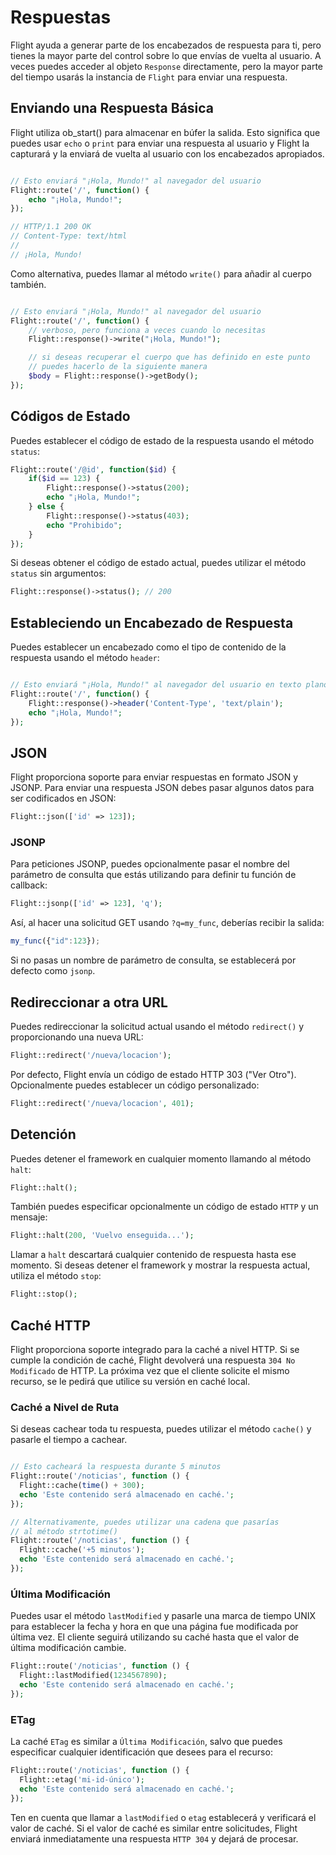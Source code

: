 # Respuestas

Flight ayuda a generar parte de los encabezados de respuesta para ti, pero tienes la mayor parte del control sobre lo que envías de vuelta al usuario. A veces puedes acceder al objeto `Response` directamente, pero la mayor parte del tiempo usarás la instancia de `Flight` para enviar una respuesta.

## Enviando una Respuesta Básica

Flight utiliza ob_start() para almacenar en búfer la salida. Esto significa que puedes usar `echo` o `print` para enviar una respuesta al usuario y Flight la capturará y la enviará de vuelta al usuario con los encabezados apropiados.

```php

// Esto enviará "¡Hola, Mundo!" al navegador del usuario
Flight::route('/', function() {
	echo "¡Hola, Mundo!";
});

// HTTP/1.1 200 OK
// Content-Type: text/html
//
// ¡Hola, Mundo!
```

Como alternativa, puedes llamar al método `write()` para añadir al cuerpo también.

```php

// Esto enviará "¡Hola, Mundo!" al navegador del usuario
Flight::route('/', function() {
	// verboso, pero funciona a veces cuando lo necesitas
	Flight::response()->write("¡Hola, Mundo!");

	// si deseas recuperar el cuerpo que has definido en este punto
	// puedes hacerlo de la siguiente manera
	$body = Flight::response()->getBody();
});
```

## Códigos de Estado

Puedes establecer el código de estado de la respuesta usando el método `status`:

```php
Flight::route('/@id', function($id) {
	if($id == 123) {
		Flight::response()->status(200);
		echo "¡Hola, Mundo!";
	} else {
		Flight::response()->status(403);
		echo "Prohibido";
	}
});
```

Si deseas obtener el código de estado actual, puedes utilizar el método `status` sin argumentos:

```php
Flight::response()->status(); // 200
```

## Estableciendo un Encabezado de Respuesta

Puedes establecer un encabezado como el tipo de contenido de la respuesta usando el método `header`:

```php

// Esto enviará "¡Hola, Mundo!" al navegador del usuario en texto plano
Flight::route('/', function() {
	Flight::response()->header('Content-Type', 'text/plain');
	echo "¡Hola, Mundo!";
});
```



## JSON

Flight proporciona soporte para enviar respuestas en formato JSON y JSONP. Para enviar una respuesta JSON debes pasar algunos datos para ser codificados en JSON:

```php
Flight::json(['id' => 123]);
```

### JSONP

Para peticiones JSONP, puedes opcionalmente pasar el nombre del parámetro de consulta que estás utilizando para definir tu función de callback:

```php
Flight::jsonp(['id' => 123], 'q');
```

Así, al hacer una solicitud GET usando `?q=my_func`, deberías recibir la salida:

```javascript
my_func({"id":123});
```

Si no pasas un nombre de parámetro de consulta, se establecerá por defecto como `jsonp`.

## Redireccionar a otra URL

Puedes redireccionar la solicitud actual usando el método `redirect()` y proporcionando una nueva URL:

```php
Flight::redirect('/nueva/locacion');
```

Por defecto, Flight envía un código de estado HTTP 303 ("Ver Otro"). Opcionalmente puedes establecer un código personalizado:

```php
Flight::redirect('/nueva/locacion', 401);
```

## Detención

Puedes detener el framework en cualquier momento llamando al método `halt`:

```php
Flight::halt();
```

También puedes especificar opcionalmente un código de estado `HTTP` y un mensaje:

```php
Flight::halt(200, 'Vuelvo enseguida...');
```

Llamar a `halt` descartará cualquier contenido de respuesta hasta ese momento. Si deseas detener el framework y mostrar la respuesta actual, utiliza el método `stop`:

```php
Flight::stop();
```

## Caché HTTP

Flight proporciona soporte integrado para la caché a nivel HTTP. Si se cumple la condición de caché, Flight devolverá una respuesta `304 No Modificado` de HTTP. La próxima vez que el cliente solicite el mismo recurso, se le pedirá que utilice su versión en caché local.

### Caché a Nivel de Ruta

Si deseas cachear toda tu respuesta, puedes utilizar el método `cache()` y pasarle el tiempo a cachear.

```php

// Esto cacheará la respuesta durante 5 minutos
Flight::route('/noticias', function () {
  Flight::cache(time() + 300);
  echo 'Este contenido será almacenado en caché.';
});

// Alternativamente, puedes utilizar una cadena que pasarías
// al método strtotime()
Flight::route('/noticias', function () {
  Flight::cache('+5 minutos');
  echo 'Este contenido será almacenado en caché.';
});
```

### Última Modificación

Puedes usar el método `lastModified` y pasarle una marca de tiempo UNIX para establecer la fecha
y hora en que una página fue modificada por última vez. El cliente seguirá utilizando su caché hasta
que el valor de última modificación cambie.

```php
Flight::route('/noticias', function () {
  Flight::lastModified(1234567890);
  echo 'Este contenido será almacenado en caché.';
});
```

### ETag

La caché `ETag` es similar a `Última Modificación`, salvo que puedes especificar cualquier identificación
que desees para el recurso:

```php
Flight::route('/noticias', function () {
  Flight::etag('mi-id-único');
  echo 'Este contenido será almacenado en caché.';
});
```

Ten en cuenta que llamar a `lastModified` o `etag` establecerá y verificará el valor de caché. Si el valor de caché es
similar entre solicitudes, Flight enviará inmediatamente una respuesta `HTTP 304` y dejará de procesar.